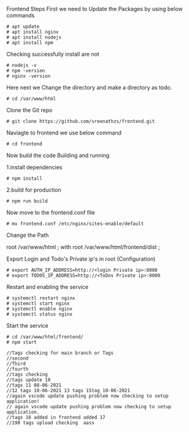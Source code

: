 Frontend Steps
First we need to Update the Packages by using below commands

    # apt update
    # apt install nginx
    # apt install nodejs
    # apt install npm

Checking successfully install are not

    # nodejs -v
    # npm -version
    # nginx -version
Here next we Change the directory and make a directory as todo.

    # cd /var/www/html
Clone the Git repo

    # git clone https://github.com/sreenathzs/frontend.git

Naviagte to frontend we use below command

    # cd frontend

Now build the code Building and running

1.install dependencies

    # npm install

2.build for production

    # npm run build

Now move to the frontend.conf file

    # mv frontend.conf /etc/nginx/sites-enable/default

Change the Path

root /var/www/html ;  with  root /var/www/html/frontend/dist ;

Export Login and Todo's Private ip's in root (Configuration)

    # export AUTH_IP_ADDRESS=http://<login Private ip>:8080
    # export TODOS_IP_ADDRESS=http://<ToDos Private ip>:8080

Restart and enabling the service

    # systemctl restart nginx
    # systemctl start nginx
    # systemctl enable nginx
    # systemctl status nginx

Start the service

    # cd /var/www/html/frontend/
    # npm start

    //Tags checking for main branch or Tags
    //second
    //Third
    //fourth
    //tags checking
    //tags update 10
    //tags 11 08-06-2021
    //12 tags 10-06-2021 13 tags 15tag 10-06-2021
    //again vscode update pushing problem now checking to setup application!
    // again vscode update pushing problem now checking to setup application.
    //tags 16 added in frontend added 17
    //198 tags upload checking  aass


